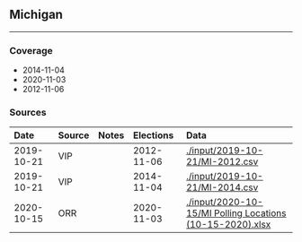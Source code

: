 ## Michigan

-------------



### Coverage
- 2014-11-04
- 2020-11-03
- 2012-11-06


### Sources

| Date | Source | Notes | Elections | Data |
| :---|:----|:---|:---|:---|
| 2019-10-21 | VIP |  | 2012-11-06 | [./input/2019-10-21/MI-2012.csv](./input/2019-10-21/MI-2012.csv) |
| 2019-10-21 | VIP |  | 2014-11-04 | [./input/2019-10-21/MI-2014.csv](./input/2019-10-21/MI-2014.csv) |
| 2020-10-15 | ORR |  | 2020-11-03 | [./input/2020-10-15/MI Polling Locations (10-15-2020).xlsx](./input/2020-10-15/MI%20Polling%20Locations%20%2810-15-2020%29.xlsx) |
